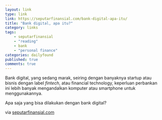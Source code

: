 ```yaml
---
layout: link
type: link
link: https://seputarfinansial.com/bank-digital-apa-itu/
title: "Bank digital, apa itu?"
category: links
tags: 
    - seputarfinansial
    - "reading"
    - bank
    - "personal finance"
categories: dailyfound
published: true
comments: true
---
```


Bank digital, yang sedang marak, seiring dengan banyaknya startup atau bisnis dengan label *fintech*, atau financial technology, keperluan perbankan ini lebih banyak mengandalkan komputer atau smartphone untuk menggunakannya.

Apa saja yang bisa dilakukan dengan bank digital?

via [seputarfinansial.com](https://seputarfinansial.com/bank-digital-apa-itu/)